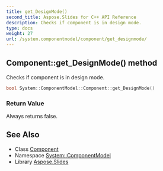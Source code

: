 ```yaml
---
title: get_DesignMode()
second_title: Aspose.Slides for C++ API Reference
description: Checks if component is in design mode.
type: docs
weight: 27
url: /system.componentmodel/component/get_designmode/
---
```

## Component::get_DesignMode() method


Checks if component is in design mode.

```cpp
bool System::ComponentModel::Component::get_DesignMode()
```


### Return Value

Always returns false.

## See Also

* Class [Component](../)
* Namespace [System::ComponentModel](../../)
* Library [Aspose.Slides](../../../)